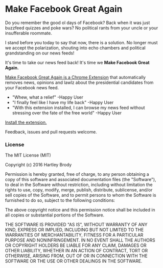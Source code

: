 Make Facebook Great Again
========

Do you remember the good ol days of Facebook? Back when it was just buzzfeed quizzes and poke wars? No political rants from your uncle or your insufferable roommate.

I stand before you today to say that now, there is a solution. No longer must we accept the polarization, shouting into echo chambers and political grandstanding on our news feeds!

It's time to take our news feed back! It's time we **Make Facebook Great Again.**

[Make Facebook Great Again is a Chrome Extension](https://chrome.google.com/webstore/detail/make-facebook-great-again/jalneacdigdimhcbhdpgndfkghhkfkcm) that automatically removes news, opinions and lawlz about the presidential candidates from your Facebook news feed.

* "Whew, what a relief" -Happy User
* "I finally feel like I have my life back" -Happy User
* "With this extension installed, I can browse my news feed without stressing over the fate of the free world" -Happy User

[Install the extension.](https://chrome.google.com/webstore/detail/make-facebook-great-again/jalneacdigdimhcbhdpgndfkghhkfkcm)

Feedback, issues and pull requests welcome.

### License
The MIT License (MIT)

Copyright (c) 2016 Hartley Brody

Permission is hereby granted, free of charge, to any person obtaining a copy
of this software and associated documentation files (the "Software"), to deal
in the Software without restriction, including without limitation the rights
to use, copy, modify, merge, publish, distribute, sublicense, and/or sell
copies of the Software, and to permit persons to whom the Software is
furnished to do so, subject to the following conditions:

The above copyright notice and this permission notice shall be included in
all copies or substantial portions of the Software.

THE SOFTWARE IS PROVIDED "AS IS", WITHOUT WARRANTY OF ANY KIND, EXPRESS OR
IMPLIED, INCLUDING BUT NOT LIMITED TO THE WARRANTIES OF MERCHANTABILITY,
FITNESS FOR A PARTICULAR PURPOSE AND NONINFRINGEMENT. IN NO EVENT SHALL THE
AUTHORS OR COPYRIGHT HOLDERS BE LIABLE FOR ANY CLAIM, DAMAGES OR OTHER
LIABILITY, WHETHER IN AN ACTION OF CONTRACT, TORT OR OTHERWISE, ARISING FROM,
OUT OF OR IN CONNECTION WITH THE SOFTWARE OR THE USE OR OTHER DEALINGS IN
THE SOFTWARE.
